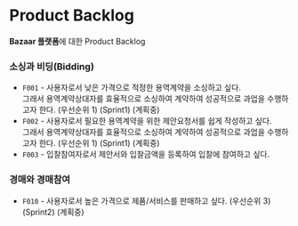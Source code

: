 # Product Backlog
**Bazaar 플랫폼**에 대한 Product Backlog

### 소싱과 비딩(Bidding)
* `F001` - 사용자로서 낮은 가격으로 적정한 용역계약을 소싱하고 싶다. <br/>
그래서 용역계약상대자를 효율적으로 소싱하여 계약하여 성공적으로 과업을 수행하고자 한다. (우선순위 1) (Sprint1) (계획중)
* `F002` - 사용자로서 필요한 용역계약을 위한 제안요청서를 쉽게 작성하고 싶다.<br/>그래서 용역계약상대자를 효율적으로 소싱하여 계약하여 성공적으로 과업을 수행하고자 한다. (우선순위 1) (Sprint1) (계획중)
* `F003` - 입찰참여자로서 제안서와 입찰금액을 등록하여 입찰에 참여하고 싶다.<br/>

### 경매와 경매참여
* `F010` - 사용자로서 높은 가격으로 제품/서비스를 판매하고 싶다. (우선순위 3) (Sprint2) (계획중)

